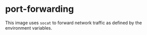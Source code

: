 # port-forwarding
This image uses `socat` to forward network traffic as defined by the environment variables.
